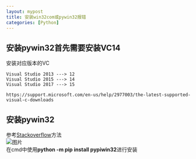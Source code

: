 ```yaml
---
layout: mypost
title: 安装win32com或pywin32报错
categories: [Python]
---
```


## 安装pywin32首先需要安装VC14  
安装对应版本的VC
```
Visual Studio 2013 ---> 12
Visual Studio 2015 ---> 14
Visual Studio 2017 ---> 15

https://support.microsoft.com/en-us/help/2977003/the-latest-supported-visual-c-downloads
```

## 安装pywin32
参考[Stackoverflow](https://stackoverflow.com/questions/4863056/how-to-install-pywin32-module-in-windows-7)方法  
![图片](https://github.com/aoeivu/aoeivu.github.io/blob/master/posts/2019/12/31/1.png?raw=true)  
在cmd中使用**python -m pip install pypiwin32**进行安装